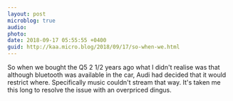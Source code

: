 ```yaml
---
layout: post
microblog: true
audio: 
photo: 
date: 2018-09-17 05:55:55 +0400
guid: http://kaa.micro.blog/2018/09/17/so-when-we.html
---
```

So when we bought the Q5 2 1/2 years ago what I didn't realise was that although bluetooth was available in the car, Audi had decided that it would restrict where. Specifically music couldn't stream that way. It's taken me this long to resolve the issue with an overpriced dingus.
